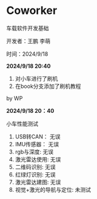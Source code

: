 # Coworker

车载软件开发基础

开发者：王鹏 李萌

时间：2024/9/18



<!-- |时间|作者|修改说明|
|---|---|---|
|**2024/9/18 20:40**|wp|1. 对小车进行了刷机 2. 在book分支添加了刷机教程 -->

**2024/9/18 20:40**

1. 对小车进行了刷机
2. 在book分支添加了刷机教程

by WP


**2024/9/18 20：40**

小车性能测试
1. USB转CAN： 无误
2. IMU传感器： 无误
3. rgb与深度: 无误
4. 激光雷达使用: 无误
5. 二维码识别: 无误
6. 红绿灯识别: 无误
7. 激光雷达建图: 无误
8. 视觉+激光的导航与定位: 未测试
